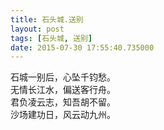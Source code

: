 ```yaml
---
title: 石头城.送别
layout: post
tags: [石头城, 送别]
date: 2015-07-30 17:55:40.735000
---
```


石城一别后，心坠千钧愁。  
无情长江水，偏送客行舟。  
君负凌云志，知吾胡不留。  
沙场建功日，风云动九州。  
